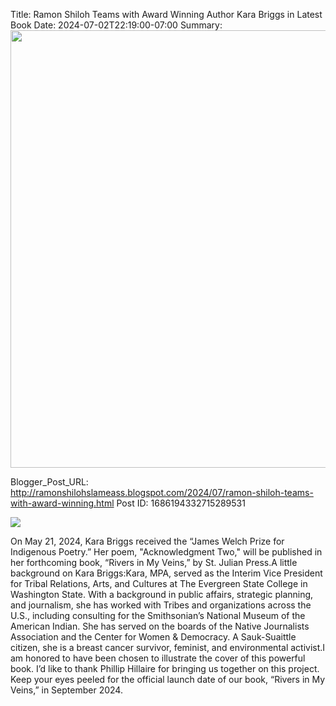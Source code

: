 Title: Ramon Shiloh Teams with Award Winning Author Kara Briggs in Latest Book
Date: 2024-07-02T22:19:00-07:00
Summary: <img src="https://blogger.googleusercontent.com/img/b/R29vZ2xl/AVvXsEjBs-oCPOOrTje9SStbnAp9ogxeyW06t7DzOscqLshcG4uuzdpYPJ-xabg4UODnxs4y3QkTiQASn7uyv_AtcJ1eGTv0guXguFsFMxSdc0lxllFKrOthRG7RfVjo9GUyUc91h9myWMVrazm_Y51YeHpXHh4O8PCLO8cYPwAsaQ424GdIXZpXAmzOz_kY6Q/w375-h486/IMG_5984.jpeg" width="700">

Blogger_Post_URL: http://ramonshilohslameass.blogspot.com/2024/07/ramon-shiloh-teams-with-award-winning.html
Post ID: 1686194332715289531
 

[![](https://blogger.googleusercontent.com/img/b/R29vZ2xl/AVvXsEjBs-oCPOOrTje9SStbnAp9ogxeyW06t7DzOscqLshcG4uuzdpYPJ-xabg4UODnxs4y3QkTiQASn7uyv_AtcJ1eGTv0guXguFsFMxSdc0lxllFKrOthRG7RfVjo9GUyUc91h9myWMVrazm_Y51YeHpXHh4O8PCLO8cYPwAsaQ424GdIXZpXAmzOz_kY6Q/w375-h486/IMG_5984.jpeg)](https://blogger.googleusercontent.com/img/b/R29vZ2xl/AVvXsEjBs-oCPOOrTje9SStbnAp9ogxeyW06t7DzOscqLshcG4uuzdpYPJ-xabg4UODnxs4y3QkTiQASn7uyv_AtcJ1eGTv0guXguFsFMxSdc0lxllFKrOthRG7RfVjo9GUyUc91h9myWMVrazm_Y51YeHpXHh4O8PCLO8cYPwAsaQ424GdIXZpXAmzOz_kY6Q/s1919/IMG_5984.jpeg)  
  
  
  
On May 21, 2024, Kara Briggs received the “James Welch Prize for Indigenous Poetry.” Her poem, "Acknowledgment Two," will be published in her forthcoming book, “Rivers in My Veins,” by St. Julian Press.A little background on Kara Briggs:Kara, MPA, served as the Interim Vice President for Tribal Relations, Arts, and Cultures at The Evergreen State College in Washington State. With a background in public affairs, strategic planning, and journalism, she has worked with Tribes and organizations across the U.S., including consulting for the Smithsonian’s National Museum of the American Indian. She has served on the boards of the Native Journalists Association and the Center for Women \& Democracy. A Sauk\-Suaittle citizen, she is a breast cancer survivor, feminist, and environmental activist.I am honored to have been chosen to illustrate the cover of this powerful book. I’d like to thank Phillip Hillaire for bringing us together on this project. Keep your eyes peeled for the official launch date of our book, “Rivers in My Veins,” in September 2024\.  

